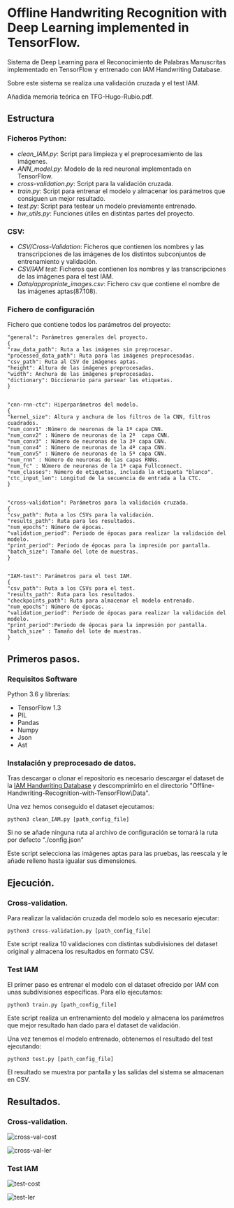 # Offline Handwriting Recognition with Deep Learning implemented in TensorFlow.

Sistema de Deep Learning para el Reconocimiento de Palabras Manuscritas implementado en TensorFlow y entrenado con IAM Handwriting Database.

Sobre este sistema se realiza una validación cruzada y el test IAM.

Añadida memoria teórica en TFG-Hugo-Rubio.pdf.

## Estructura

### Ficheros Python:

- *clean_IAM.py*: Script para limpieza y el preprocesamiento de las imágenes.
- *ANN_model.py*: Modelo de la red neuronal implementada en TensorFlow.
- *cross-validation.py*: Script para la validación cruzada.
- *train.py*: Script para entrenar el modelo y almacenar los parámetros que consiguen un mejor resultado.
- *test.py*: Script para testear un modelo previamente entrenado.
- *hw_utils.py*: Funciones útiles en distintas partes del proyecto.

### CSV:

- *CSV/Cross-Validation*: Ficheros que contienen los nombres y las transcripciones de las imágenes de los distintos subconjuntos de entrenamiento y validación.
- *CSV/IAM test*: Ficheros que contienen los nombres y las transcripciones de las imágenes para el test IAM.
- *Data/appropriate_images.csv*: Fichero csv que contiene el nombre de las imágenes aptas(87.108).

### Fichero de configuración

Fichero que contiene todos los parámetros del proyecto:

```
"general": Parámetros generales del proyecto.
{
"raw_data_path": Ruta a las imágenes sin preprocesar.
"processed_data_path": Ruta para las imágenes preprocesadas.
"csv_path": Ruta al CSV de imágenes aptas.
"height": Altura de las imágenes preprocesadas.
"width": Anchura de las imágenes preprocesadas.
"dictionary": Diccionario para parsear las etiquetas.
}


"cnn-rnn-ctc": Hiperparámetros del modelo.
{
"kernel_size": Altura y anchura de los filtros de la CNN, filtros cuadrados.
"num_conv1" :Número de neuronas de la 1ª capa CNN.
"num_conv2" : Número de neuronas de la 2ª  capa CNN.
"num_conv3" : Número de neuronas de la 3ª capa CNN.
"num_conv4" : Número de neuronas de la 4ª capa CNN.
"num_conv5" : Número de neuronas de la 5ª capa CNN.
"num_rnn" : Número de neuronas de las capas RNNs.
"num_fc" : Número de neuronas de la 1ª capa Fullconnect.
"num_classes": Número de etiquetas, incluida la etiqueta "blanco".
"ctc_input_len": Longitud de la secuencia de entrada a la CTC.
}


"cross-validation": Parámetros para la validación cruzada.
{
"csv_path": Ruta a los CSVs para la validación.
"results_path": Ruta para los resultados.
"num_epochs": Número de épocas.
"validation_period": Periodo de épocas para realizar la validación del modelo.
"print_period": Periodo de épocas para la impresión por pantalla.
"batch_size": Tamaño del lote de muestras.
}


"IAM-test": Parámetros para el test IAM.
{
"csv_path": Ruta a los CSVs para el test.
"results_path": Ruta para los resultados.
"checkpoints_path": Ruta para almacenar el modelo entrenado.
"num_epochs": Número de épocas.
"validation_period": Periodo de épocas para realizar la validación del modelo.
"print_period":Periodo de épocas para la impresión por pantalla.
"batch_size" : Tamaño del lote de muestras.
}
```

## Primeros pasos.

### Requisitos Software
Python 3.6 y librerías:
- TensorFlow 1.3
- PIL
- Pandas
- Numpy
- Json
- Ast


### Instalación y preprocesado de datos.

Tras descargar o clonar el repositorio es necesario descargar el dataset de la [IAM Handwriting Database](http://www.fki.inf.unibe.ch/databases/iam-handwriting-database) y descomprimirlo en el directorio "Offline-Handwriting-Recognition-with-TensorFlow\Data".

Una vez hemos conseguido el dataset ejecutamos:

```
python3 clean_IAM.py [path_config_file]
```
Si no se añade ninguna ruta al archivo de configuración se tomará la ruta por defecto "./config.json"

Este script selecciona las imágenes aptas para las pruebas, las reescala y le añade relleno hasta igualar sus dimensiones.

## Ejecución.

### Cross-validation.

Para realizar la validación cruzada del modelo solo es necesario ejecutar:

```
python3 cross-validation.py [path_config_file]
```

Este script realiza 10 validaciones con distintas subdivisiones del dataset original y almacena los resultados en formato CSV.


### Test IAM

El primer paso es entrenar el modelo con el dataset ofrecido por IAM con unas subdivisiones específicas. Para ello ejecutamos:

```
python3 train.py [path_config_file]
```

Este script realiza un entrenamiento del modelo y almacena los parámetros que mejor resultado han dado para el dataset de validación.

Una vez tenemos el modelo entrenado, obtenemos el resultado del test ejecutando:

```
python3 test.py [path_config_file]
```

El resultado se muestra por pantalla y las salidas del sistema se almacenan en CSV.

## Resultados.

### Cross-validation.

![cross-val-cost](https://github.com/hugrubsan/Offline-Handwriting-Recognition-with-TensorFlow/blob/master/images/cross-val-cost.png)

![cross-val-ler](https://github.com/hugrubsan/Offline-Handwriting-Recognition-with-TensorFlow/blob/master/images/cross-val-ler.png)

### Test IAM

![test-cost](https://github.com/hugrubsan/Offline-Handwriting-Recognition-with-TensorFlow/blob/master/images/test-cost.png)

![test-ler](https://github.com/hugrubsan/Offline-Handwriting-Recognition-with-TensorFlow/blob/master/images/test-ler.png)
